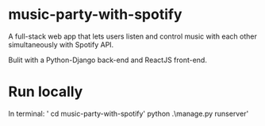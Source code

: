 # music-party-with-spotify
A full-stack web app that lets users listen and control music with each other simultaneously with Spotify API.

Bulit with a Python-Django back-end and ReactJS front-end.


# Run locally
In terminal:
'<addr> cd music-party-with-spotify'
python .\manage.py runserver'

